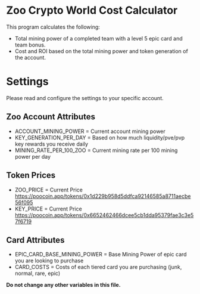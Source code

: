 # Zoo Crypto World Cost Calculator

This program calculates the following:
-   Total mining power of a completed team with a level 5 epic card and team bonus.
-   Cost and ROI based on the total mining power and token generation of the account.

# Settings
Please read and configure the settings to your specific account.

## Zoo Account Attributes
- ACCOUNT_MINING_POWER = Current account mining power
- KEY_GENERATION_PER_DAY = Based on how much liquidity/pve/pvp key rewards you receive daily
- MINING_RATE_PER_100_ZOO = Current mining rate per 100 mining power per day

## Token Prices
- ZOO_PRICE = Current Price https://poocoin.app/tokens/0x1d229b958d5ddfca92146585a8711aecbe56f095
- KEY_PRICE = Current Price https://poocoin.app/tokens/0x6652462466dcee5cb1dda95379fae3c3e57f6719

## Card Attributes
- EPIC_CARD_BASE_MINING_POWER = Base Mining Power of epic card you are looking to purchase
- CARD_COSTS = Costs of each tiered card you are purchasing (junk, normal, rare, epic)

**Do not change any other variables in this file.**



